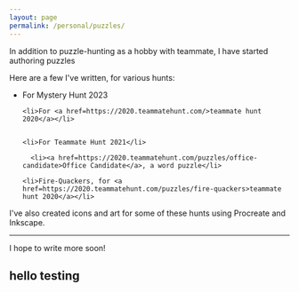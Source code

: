 ```yaml
---
layout: page
permalink: /personal/puzzles/
---
```


<p>In addition to puzzle-hunting as a hobby with teammate, I have started authoring puzzles</p>

<p>Here are a few I've written, for various hunts:</p>

<ul>
	<li>For Mystery Hunt 2023</li>

	<li>For <a href=https://2020.teammatehunt.com/>teammate hunt 2020</a></li>


	<li>For Teammate Hunt 2021</li>

	  <li><a href=https://2020.teammatehunt.com/puzzles/office-candidate>Office Candidate</a>, a word puzzle</li>

	<li>Fire-Quackers, for <a href=https://2020.teammatehunt.com/puzzles/fire-quackers>teammate hunt 2020</a></li>
</ul>

<p>I've also created icons and art for some of these hunts using Procreate and Inkscape.</p>

<hr>

<p> 
I hope to write more soon!
</p>

## hello testing